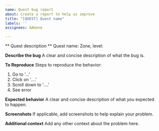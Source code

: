 ```yaml
---
name: Quest bug report
about: Create a report to help us improve
title: "[QUEST] Quest name"
labels: ''
assignees: AAGene

---
```


** Quest description **
Quest name:
Zone, level: 

**Describe the bug**
A clear and concise description of what the bug is.

**To Reproduce**
Steps to reproduce the behavior:
1. Go to '...'
2. Click on '....'
3. Scroll down to '....'
4. See error

**Expected behavior**
A clear and concise description of what you expected to happen.

**Screenshots**
If applicable, add screenshots to help explain your problem.

**Additional context**
Add any other context about the problem here.
